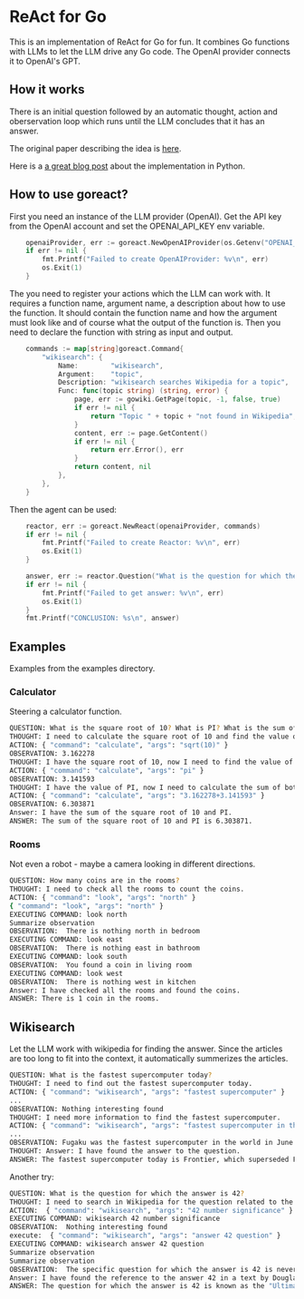 # ReAct for Go

This is an implementation of ReAct for Go for fun. It combines Go functions with LLMs to let the LLM drive any Go code. The OpenAI
provider connects it to OpenAI's GPT.

## How it works

There is an initial question followed by an automatic thought, action and oberservation loop which runs until the LLM concludes that it has an answer.

The original paper describing the idea is [here](https://arxiv.org/pdf/2210.03629.pdf).

Here is a [a great blog post](https://blog.gopenai.com/react-a-bridge-between-llms-and-code-functions-54e5448c9a2) about the implementation in Python.

## How to use goreact?

First you need an instance of the LLM provider (OpenAI). Get the API key
from the OpenAI account and set the OPENAI_API_KEY env variable.

```go
	openaiProvider, err := goreact.NewOpenAIProvider(os.Getenv("OPENAI_API_KEY"))
	if err != nil {
		fmt.Printf("Failed to create OpenAIProvider: %v\n", err)
		os.Exit(1)
	}
```

The you need to register your actions which the LLM can work with. It requires
a function name, argument name, a description about how to use the function.
It should contain the function name and how the argument must look like and
of course what the output of the function is. Then you need to declare the
function with string as input and output.

````go
	commands := map[string]goreact.Command{
		"wikisearch": {
			Name:        "wikisearch",
			Argument:    "topic",
			Description: "wikisearch searches Wikipedia for a topic",
			Func: func(topic string) (string, error) {
				page, err := gowiki.GetPage(topic, -1, false, true)
				if err != nil {
					return "Topic " + topic + "not found in Wikipedia", err
				}
				content, err := page.GetContent()
				if err != nil {
					return err.Error(), err
				}
				return content, nil
			},
		},
	}
````

Then the agent can be used:

````go
	reactor, err := goreact.NewReact(openaiProvider, commands)
	if err != nil {
		fmt.Printf("Failed to create Reactor: %v\n", err)
		os.Exit(1)
	}

	answer, err := reactor.Question("What is the question for which the answer is 42?")
	if err != nil {
		fmt.Printf("Failed to get answer: %v\n", err)
		os.Exit(1)
	}
	fmt.Printf("CONCLUSION: %s\n", answer)
````

## Examples

Examples from the examples directory.

### Calculator

Steering a calculator function.

```bash
QUESTION: What is the square root of 10? What is PI? What is the sum of both numbers?
THOUGHT: I need to calculate the square root of 10 and find the value of PI.
ACTION: { "command": "calculate", "args": "sqrt(10)" }
OBSERVATION: 3.162278
THOUGHT: I have the square root of 10, now I need to find the value of PI.
ACTION: { "command": "calculate", "args": "pi" }
OBSERVATION: 3.141593
THOUGHT: I have the value of PI, now I need to calculate the sum of both numbers.
ACTION: { "command": "calculate", "args": "3.162278+3.141593" }
OBSERVATION: 6.303871
Answer: I have the sum of the square root of 10 and PI.
ANSWER: The sum of the square root of 10 and PI is 6.303871.
```

### Rooms

Not even a robot - maybe a camera looking in different directions.

```bash
QUESTION: How many coins are in the rooms?
THOUGHT: I need to check all the rooms to count the coins.
ACTION: { "command": "look", "args": "north" } 
{ "command": "look", "args": "north" } 
EXECUTING COMMAND: look north
Summarize observation
OBSERVATION:  There is nothing north in bedroom
EXECUTING COMMAND: look east
OBSERVATION:  There is nothing east in bathroom
EXECUTING COMMAND: look south
OBSERVATION:  You found a coin in living room
EXECUTING COMMAND: look west
OBSERVATION:  There is nothing west in kitchen
Answer: I have checked all the rooms and found the coins.
ANSWER: There is 1 coin in the rooms.
```

## Wikisearch

Let the LLM work with wikipedia for finding the answer. Since the articles
are too long to fit into the context, it automatically summerizes the articles.

```bash
QUESTION: What is the fastest supercomputer today?
THOUGHT: I need to find out the fastest supercomputer today.
ACTION: { "command": "wikisearch", "args": "fastest supercomputer" }
...
OBSERVATION: Nothing interesting found
THOUGHT: I need more information to find the fastest supercomputer.
ACTION: { "command": "wikisearch", "args": "fastest supercomputer in the world" }
...
OBSERVATION: Fugaku was the fastest supercomputer in the world in June 2020, but was superseded by Frontier in May 2022.Fugaku is the fastest supercomputer today, with a performance of 442 petaFLOPS on the TOP500 FP64 high-performance LINPACK benchmark after its November 2020 upgrade. It also leads in other rankings, including Graph500, HPL-AI, and HPCG benchmark.
THOUGHT: Answer: I have found the answer to the question.
ANSWER: The fastest supercomputer today is Frontier, which superseded Fugaku in May 2022.
```

Another try:

```bash
QUESTION: What is the question for which the answer is 42?
THOUGHT: I need to search in Wikipedia for the question related to the number 42. 
ACTION:  { "command": "wikisearch", "args": "42 number significance" } 
EXECUTING COMMAND: wikisearch 42 number significance
OBSERVATION:  Nothing interesting found
execute:  { "command": "wikisearch", "args": "answer 42 question" } 
EXECUTING COMMAND: wikisearch answer 42 question
Summarize observation
Summarize observation
OBSERVATION:  The specific question for which the answer is 42 is never found in the text. It is mentioned as the Answer to the Ultimate Question of Life, The Universe, and Everything. The text also explains that author Douglas Adams chose the number 42 as a joke, and it is an "ordinary number" with no hidden meaning.
Answer: I have found the reference to the answer 42 in a text by Douglas Adams.
ANSWER: The question for which the answer is 42 is known as the "Ultimate Question of Life, The Universe, and Everything" according to the book "The Hitchhiker's Guide to the Galaxy" by Douglas Adams. The specific question is never mentioned, and the number 42 is chosen as a joke with no hidden meaning.
```
